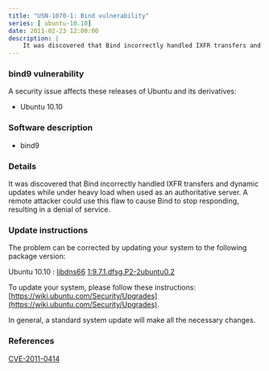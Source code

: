 ```yaml
---
title: "USN-1070-1: Bind vulnerability"
series: [ ubuntu-10.10]
date: 2011-02-23 12:00:00
description: |
    It was discovered that Bind incorrectly handled IXFR transfers and dynamic updates while under heavy load when used as an authoritative server. A remote attacker could use this flaw to cause Bind to stop responding, resulting in a denial of service. 
--- 
```

 
 


### bind9 vulnerability

A security issue affects these releases of Ubuntu and its derivatives:

* Ubuntu 10.10

### Software description

* bind9 

### Details

It was discovered that Bind incorrectly handled IXFR transfers and dynamic updates while under heavy load when used as an authoritative server. A remote attacker could use this flaw to cause Bind to stop responding, resulting in a denial of service. 

### Update instructions

The problem can be corrected by updating your system to the following package version:

Ubuntu 10.10
 : [libdns66](https://launchpad.net/ubuntu/+source/bind9) <span> [1:9.7.1.dfsg.P2-2ubuntu0.2](https://launchpad.net/ubuntu/+source/bind9/1:9.7.1.dfsg.P2-2ubuntu0.2) </span> 

To update your system, please follow these instructions: [https://wiki.ubuntu.com/Security/Upgrades](https://wiki.ubuntu.com/Security/Upgrades).

In general, a standard system update will make all the necessary changes. 

### References

 
 [CVE-2011-0414](http://people.ubuntu.com/~ubuntu-security/cve/CVE-2011-0414)
 


